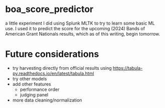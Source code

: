 # boa_score_predictor
a little experiment I did using Splunk MLTK to try to learn some basic ML use. I used it to predict the score for the upcoming (2024) Bands of American Grant Nationals results, which as of this writing, begin tomorrow.

# Future considerations
- try harvesting directly from official results using https://tabula-py.readthedocs.io/en/latest/tabula.html
- try other models
- add other features
  - performance order
  - judging panel
- more data cleaning/normalization
